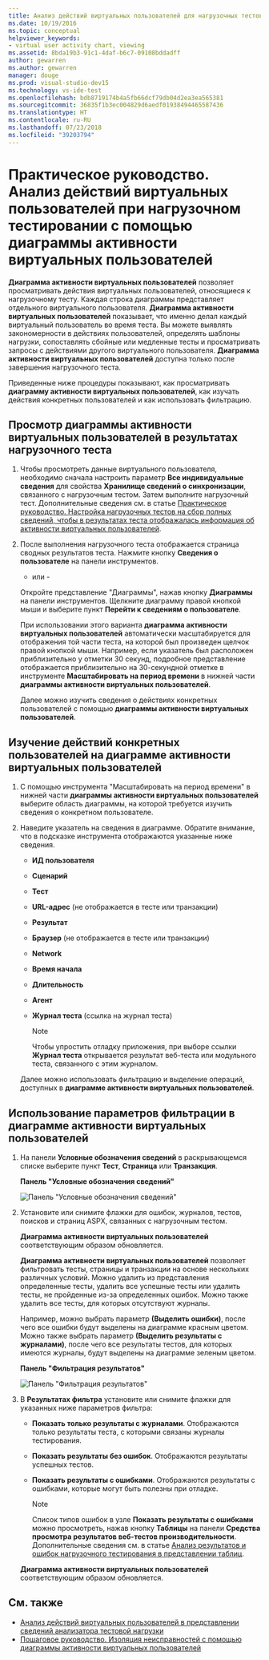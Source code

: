 ```yaml
---
title: Анализ действий виртуальных пользователей для нагрузочных тестов в Visual Studio
ms.date: 10/19/2016
ms.topic: conceptual
helpviewer_keywords:
- virtual user activity chart, viewing
ms.assetid: 8bda19b3-91c1-4daf-b6c7-09108bddadff
author: gewarren
ms.author: gewarren
manager: douge
ms.prod: visual-studio-dev15
ms.technology: vs-ide-test
ms.openlocfilehash: bdb8719174b4a5fb66dcf79db04d2ea3ea565381
ms.sourcegitcommit: 36835f1b3ec004829d6aedf01938494465587436
ms.translationtype: HT
ms.contentlocale: ru-RU
ms.lasthandoff: 07/23/2018
ms.locfileid: "39203794"
---
```

# <a name="how-to-analyze-what-virtual-users-are-doing-during-a-load-test-using-the-virtual-user-activity-chart"></a>Практическое руководство. Анализ действий виртуальных пользователей при нагрузочном тестировании с помощью диаграммы активности виртуальных пользователей

**Диаграмма активности виртуальных пользователей** позволяет просматривать действия виртуальных пользователей, относящиеся к нагрузочному тесту. Каждая строка диаграммы представляет отдельного виртуального пользователя. **Диаграмма активности виртуальных пользователей** показывает, что именно делал каждый виртуальный пользователь во время теста. Вы можете выявлять закономерности в действиях пользователей, определять шаблоны нагрузки, сопоставлять сбойные или медленные тесты и просматривать запросы с действиями другого виртуального пользователя. **Диаграмма активности виртуальных пользователей** доступна только после завершения нагрузочного теста.

Приведенные ниже процедуры показывают, как просматривать **диаграмму активности виртуальных пользователей**, как изучать действия конкретных пользователей и как использовать фильтрацию.

## <a name="to-view-the-virtual-user-activity-chart-in-your-load-test-results"></a>Просмотр диаграммы активности виртуальных пользователей в результатах нагрузочного теста

1.  Чтобы просмотреть данные виртуального пользователя, необходимо сначала настроить параметр **Все индивидуальные сведения** для свойства **Хранилище сведений о синхронизации**, связанного с нагрузочным тестом. Затем выполните нагрузочный тест. Дополнительные сведения см. в статье [Практическое руководство. Настройка нагрузочных тестов на сбор полных сведений, чтобы в результатах теста отображалась информация об активности виртуальных пользователей](../test/how-to-configure-load-tests-to-collect-full-details.md).

2.  После выполнения нагрузочного теста отображается страница сводных результатов теста. Нажмите кнопку **Сведения о пользователе** на панели инструментов.

     - или -

     Откройте представление "Диаграммы", нажав кнопку **Диаграммы** на панели инструментов. Щелкните диаграмму правой кнопкой мыши и выберите пункт **Перейти к сведениям о пользователе**.

     При использовании этого варианта **диаграмма активности виртуальных пользователей** автоматически масштабируется для отображения той части теста, на которой был произведен щелчок правой кнопкой мыши. Например, если указатель был расположен приблизительно у отметки 30 секунд, подробное представление отображается приблизительно на 30-секундной отметке в инструменте **Масштабировать на период времени** в нижней части **диаграммы активности виртуальных пользователей**.

     Далее можно изучить сведения о действиях конкретных пользователей с помощью **диаграммы активности виртуальных пользователей**.

## <a name="to-investigate-a-specific-users-activity-in-the-virtual-user-activity-chart"></a>Изучение действий конкретных пользователей на диаграмме активности виртуальных пользователей

1.  С помощью инструмента "Масштабировать на период времени" в нижней части **диаграммы активности виртуальных пользователей** выберите область диаграммы, на которой требуется изучить сведения о конкретном пользователе.

2.  Наведите указатель на сведения в диаграмме. Обратите внимание, что в подсказке инструмента отображаются указанные ниже сведения.

    -   **ИД пользователя**

    -   **Сценарий**

    -   **Тест**

    -   **URL-адрес** (не отображается в тесте или транзакции)

    -   **Результат**

    -   **Браузер** (не отображается в тесте или транзакции)

    -   **Network**

    -   **Время начала**

    -   **Длительность**

    -   **Агент**

    -   **Журнал теста** (ссылка на журнал теста)

        > [!NOTE]
        > Чтобы упростить отладку приложения, при выборе ссылки **Журнал теста** открывается результат веб-теста или модульного теста, связанного с этим журналом.

     Далее можно использовать фильтрацию и выделение операций, доступных в **диаграмме активности виртуальных пользователей**.

## <a name="to-use-filtering-options-in-the-virtual-user-activity-chart"></a>Использование параметров фильтрации в диаграмме активности виртуальных пользователей

1.  На панели **Условные обозначения сведений** в раскрывающемся списке выберите пункт **Тест**, **Страница** или **Транзакция**.

     **Панель "Условные обозначения сведений"**

     ![Панель "Условные обозначения сведений"](../test/media/ltest_detailslegend.png)

2.  Установите или снимите флажки для ошибок, журналов, тестов, поисков и страниц ASPX, связанных с нагрузочным тестом.

     **Диаграмма активности виртуальных пользователей** соответствующим образом обновляется.

     **Диаграмма активности виртуальных пользователей** позволяет фильтровать тесты, страницы и транзакции на основе нескольких различных условий. Можно удалить из представления определенные тесты, удалить все успешные тесты или удалить тесты, не пройденные из-за определенных ошибок. Можно также удалить все тесты, для которых отсутствуют журналы.

     Например, можно выбрать параметр **(Выделить ошибки)**, после чего все ошибки будут выделены на диаграмме красным цветом. Можно также выбрать параметр **(Выделить результаты с журналами)**, после чего все результаты тестов, для которых имеются журналы, будут выделены на диаграмме зеленым цветом.

     **Панель "Фильтрация результатов"**

     ![Панель "Фильтрация результатов"](../test/media/ltest_filterresults.png)

3.  В **Результатах фильтра** установите или снимите флажки для указанных ниже параметров фильтра:

    -   **Показать только результаты с журналами**. Отображаются только результаты теста, с которыми связаны журналы тестирования.

    -   **Показать результаты без ошибок**. Отображаются результаты успешных тестов.

    -   **Показать результаты с ошибками**. Отображаются результаты с ошибками, которые могут быть полезны при отладке.

        > [!NOTE]
        > Список типов ошибок в узле **Показать результаты с ошибками** можно просмотреть, нажав кнопку **Таблицы** на панели **Средства просмотра результатов веб-тестов производительности**. Дополнительные сведения см. в статье [Анализ результатов и ошибок нагрузочного тестирования в представлении таблиц](../test/analyze-load-test-results-and-errors-in-the-tables-view.md).

     **Диаграмма активности виртуальных пользователей** соответствующим образом обновляется.

## <a name="see-also"></a>См. также

- [Анализ действий виртуальных пользователей в представлении сведений анализатора тестовой нагрузки](../test/analyze-load-test-virtual-user-activity-in-the-details-view.md)
- [Пошаговое руководство. Изоляция неисправностей с помощью диаграммы активности виртуальных пользователей](../test/walkthrough-use-the-virtual-user-activity-chart-to-isolate-issues.md)